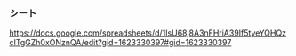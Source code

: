 ### シート

https://docs.google.com/spreadsheets/d/1IsU68j8A3nFHriA39If5tyeYQHQzcITgGZh0xONznQA/edit?gid=1623330397#gid=1623330397

